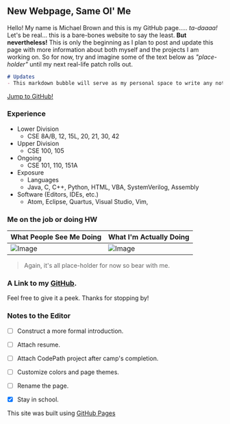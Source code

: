 ## New Webpage, Same Ol' Me


Hello! My name is Michael Brown and this is my GitHub page..... *ta-daaaa!*
Let's be real... this is a bare-bones website to say the least. **But nevertheless!** This is only the beginning as I plan to post and update this page with more information about both myself and the projects I am working on. So for now, try and imagine some of the text below as *"place-holder"* until my next real-life patch rolls out.

```markdown
# Updates
- This markdown bubble will serve as my personal space to write any notes about my current endeavors and changes to the website.
```

[Jump to GitHub!](#a-link-to-my-github)

### Experience

* Lower Division
  * CSE 8A/B, 12, 15L, 20, 21, 30, 42
* Upper Division
  * CSE 100, 105
* Ongoing
  * CSE 101, 110, 151A
* Exposure
  * Languages
   * Java, C, C++, Python, HTML, VBA, SystemVerilog, Assembly
 * Software (Editors, IDEs, etc.)
   * Atom, Eclipse, Quartus, Visual Studio, Vim, 

### Me on the job or doing HW

What People See Me Doing | What I'm Actually Doing
----------|------------
![Image](https://i.imgflip.com/2ogpol.jpg) | ![Image](https://c1.wallpaperflare.com/preview/238/672/7/the-thinker-rodin-paris-sculpture.jpg)

> Again, it's all place-holder for now so bear with me.

### A Link to my [GitHub](https://github.com/mbrown-2/mbrown-2.github.io).
Feel free to give it a peek. Thanks for stopping by!

### Notes to the Editor

- [ ] Construct a more formal introduction.
- [ ] Attach resume.
- [ ] Attach CodePath project after camp's completion.
- [ ] Customize colors and page themes.
- [ ] Rename the page.
- [X] Stay in school.


This site was built using [GitHub Pages](https://pages.github.com/)
